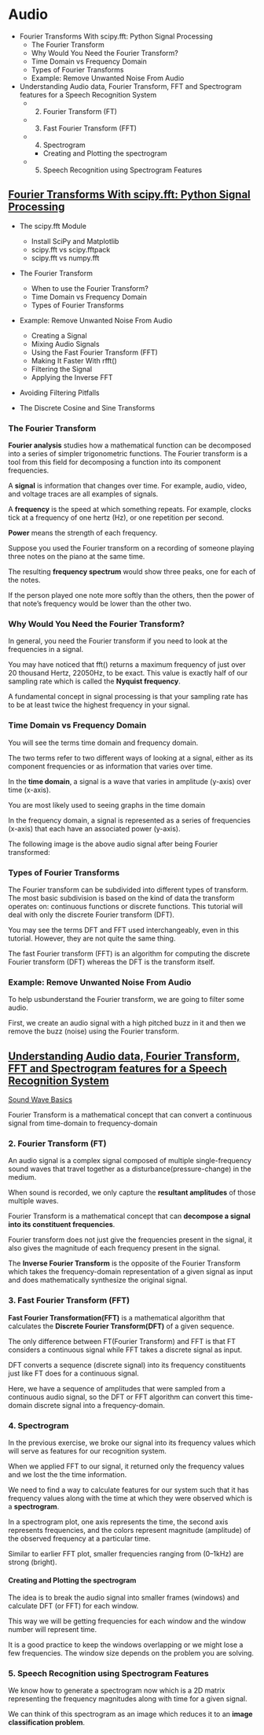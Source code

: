 # Audio

<!-- MarkdownTOC -->

- Fourier Transforms With scipy.fft: Python Signal Processing
  - The Fourier Transform
  - Why Would You Need the Fourier Transform?
  - Time Domain vs Frequency Domain
  - Types of Fourier Transforms
  - Example: Remove Unwanted Noise From Audio
- Understanding Audio data, Fourier Transform, FFT and Spectrogram features for a Speech Recognition System
  - 2. Fourier Transform \(FT\)
  - 3. Fast Fourier Transform \(FFT\)
  - 4. Spectrogram
    - Creating and Plotting the spectrogram
  - 5. Speech Recognition using Spectrogram Features

<!-- /MarkdownTOC -->

## [Fourier Transforms With scipy.fft: Python Signal Processing](https://realpython.com/python-scipy-fft/)

- The scipy.fft Module
  - Install SciPy and Matplotlib
  - scipy.fft vs scipy.fftpack
  - scipy.fft vs numpy.fft

- The Fourier Transform
  - When to use the Fourier Transform?
  - Time Domain vs Frequency Domain
  - Types of Fourier Transforms

- Example: Remove Unwanted Noise From Audio
  - Creating a Signal
  - Mixing Audio Signals
  - Using the Fast Fourier Transform (FFT)
  - Making It Faster With rfft()
  - Filtering the Signal
  - Applying the Inverse FFT

- Avoiding Filtering Pitfalls
- The Discrete Cosine and Sine Transforms

### The Fourier Transform

**Fourier analysis** studies how a mathematical function can be decomposed into a series of simpler trigonometric functions. The Fourier transform is a tool from this field for decomposing a function into its component frequencies.

A **signal** is information that changes over time. For example, audio, video, and voltage traces are all examples of signals.

A **frequency** is the speed at which something repeats. For example, clocks tick at a frequency of one hertz (Hz), or one repetition per second.

**Power** means the strength of each frequency.

Suppose you used the Fourier transform on a recording of someone playing three notes on the piano at the same time. 

The resulting **frequency spectrum** would show three peaks, one for each of the notes. 

If the person played one note more softly than the others, then the power of that note’s frequency would be lower than the other two.

### Why Would You Need the Fourier Transform?

In general, you need the Fourier transform if you need to look at the frequencies in a signal.


You may have noticed that fft() returns a maximum frequency of just over 20 thousand Hertz, 22050Hz, to be exact. This value is exactly half of our sampling rate which is called the **Nyquist frequency**.

A fundamental concept in signal processing is that your sampling rate has to be at least twice the highest frequency in your signal.

### Time Domain vs Frequency Domain

You will see the terms time domain and frequency domain. 

The two terms refer to two different ways of looking at a signal, either as its component frequencies or as information that varies over time.

In the **time domain**, a signal is a wave that varies in amplitude (y-axis) over time (x-axis). 

You are most likely used to seeing graphs in the time domain

In the frequency domain, a signal is represented as a series of frequencies (x-axis) that each have an associated power (y-axis). 

The following image is the above audio signal after being Fourier transformed:

### Types of Fourier Transforms

The Fourier transform can be subdivided into different types of transform. The most basic subdivision is based on the kind of data the transform operates on: continuous functions or discrete functions. This tutorial will deal with only the discrete Fourier transform (DFT).

You may see the terms DFT and FFT used interchangeably, even in this tutorial. However, they are not quite the same thing. 

The fast Fourier transform (FFT) is an algorithm for computing the discrete Fourier transform (DFT) whereas the DFT is the transform itself.

### Example: Remove Unwanted Noise From Audio

To help usbunderstand the Fourier transform, we are going to filter some audio. 

First, we create an audio signal with a high pitched buzz in it and then we remove the buzz (noise) using the Fourier transform.




## [Understanding Audio data, Fourier Transform, FFT and Spectrogram features for a Speech Recognition System](https://towardsdatascience.com/understanding-audio-data-fourier-transform-fft-spectrogram-and-speech-recognition-a4072d228520)

[Sound Wave Basics](https://dropsofai.com/sound-wave-basics-every-data-scientist-must-know-before-starting-analysis-on-audio-data/)

Fourier Transform is a mathematical concept that can convert a continuous signal from time-domain to frequency-domain

### 2. Fourier Transform (FT)

An audio signal is a complex signal composed of multiple single-frequency sound waves that travel together as a disturbance(pressure-change) in the medium. 

When sound is recorded,  we only capture the **resultant amplitudes** of those multiple waves. 

Fourier Transform is a mathematical concept that can **decompose a signal into its constituent frequencies**. 

Fourier transform does not just give the frequencies present in the signal, it also gives the magnitude of each frequency present in the signal.

The **Inverse Fourier Transform** is the opposite of the Fourier Transform which takes the frequency-domain representation of a given signal as input and does mathematically synthesize the original signal.

### 3. Fast Fourier Transform (FFT)

**Fast Fourier Transformation(FFT)** is a mathematical algorithm that calculates the **Discrete Fourier Transform(DFT)** of a given sequence. 

The only difference between FT(Fourier Transform) and FFT is that FT considers a continuous signal while FFT takes a discrete signal as input. 

DFT converts a sequence (discrete signal) into its frequency constituents just like FT does for a continuous signal. 

Here, we have a sequence of amplitudes that were sampled from a continuous audio signal, so the DFT or FFT algorithm can convert this time-domain discrete signal into a frequency-domain.

### 4. Spectrogram

In the previous exercise, we broke our signal into its frequency values which will serve as features for our recognition system. 

When we applied FFT to our signal, it returned only the frequency values and we lost the the time information. 

We need to find a way to calculate features for our system such that it has frequency values along with the time at which they were observed which is a **spectrogram**.

In a spectrogram plot, one axis represents the time, the second axis represents frequencies, and the colors represent magnitude (amplitude) of the observed frequency at a particular time. 

Similar to earlier FFT plot, smaller frequencies ranging from (0–1kHz) are strong (bright).

#### Creating and Plotting the spectrogram

The idea is to break the audio signal into smaller frames (windows) and calculate DFT (or FFT) for each window. 

This way we will be getting frequencies for each window and the window number will represent time. 

It is a good practice to keep the windows overlapping or we might lose a few frequencies. The window size depends on the problem you are solving.

### 5. Speech Recognition using Spectrogram Features

We know how to generate a spectrogram now which is a 2D matrix representing the frequency magnitudes along with time for a given signal. 

We can think of this spectrogram as an image which reduces it to an **image classification problem**. 
